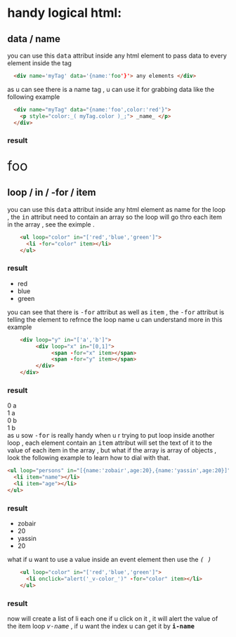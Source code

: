 # handy logical html:
## data / name
you can use this <kbd>data</kbd> attribut inside any html element to pass data to every element inside the tag
```html
  <div name='myTag' data='{name:'foo'}'> any elements </div>
```
as u can see there is a name tag , u can use it for grabbing data like the following example

```html
  <div name="myTag" data="{name:'foo',color:'red'}">
    <p style="color:_( myTag.color )_;"> _name_ </p>
  </div>
```
### result
<div>
  <p style="font-size:30px;"> foo </p>
</div>


## loop / in / -for / item

you can use this <kbd>data</kbd> attribut inside any html element as name for the loop , the <kbd>in</kbd> attribut need to contain an array so the loop will go thro each item in the array , see the eximple .
```html
    <ul loop="color" in="['red','blue','green']">
      <li -for="color" item></li>
    </ul>
```
### result 

<ul loop="color" in="['red','blue','green']">
  <li>red</li>
  <li>blue</li>
  <li>green</li>
</ul>

you can see that there is <kbd>-for</kbd> attribut as well as <kbd>item</kbd> , the <kbd>-for</kbd> attribut is telling the element to refrnce the loop name u can understand more in this example
```html
    <div loop="y" in="['a','b']">
         <div loop="x" in="[0,1]">
              <span -for="x" item></span>
              <span -for="y" item></span>
         </div>
    </div>
```
### result
<div >
     <div >
          <span>0</span>
          <span>a</span>
     </div>        
     <div >
          <span>1</span>
          <span>a</span>
     </div>
     <div >
          <span>0</span>
          <span>b</span>
     </div>
     <div >
          <span>1</span>
          <span>b</span>
     </div>
</div>
as u sow <kbd>-for</kbd> is really handy when u r trying to put loop inside another loop , each element contain an <kbd>item</kbd> attribut will set the text of it to the value of each item in the array , but what if the array is array of objects , look the following example to learn how to dial with that.

```html
<ul loop="persons" in="[{name:'zobair',age:20},{name:'yassin',age:20}]">
  <li item="name"></li>
  <li item="age"></li>
</ul>
```
### result
<ul>
  <li>zobair</li>
  <li>20</li>
  <li>yassin</li>
  <li>20</li>
</ul>

what if u want to use a value inside an event element then use the <kbd>_(  )_</kbd>

```html
    <ul loop="color" in="['red','blue','green']">
      <li onclick="alert('_v-color_')" -for="color" item></li>
    </ul>
```
### result
now will create a list of li each one if u click on it , it will alert the value of the item loop <kbd>_v-name_</kbd> , if u want the index u can get it by <kbd>__i-name__</kbd>



